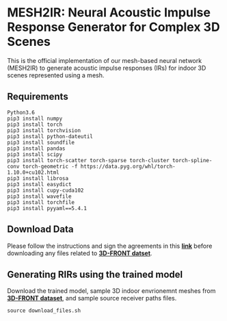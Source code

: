 # MESH2IR: Neural Acoustic Impulse Response Generator for Complex 3D Scenes

This is the official implementation of our mesh-based neural network (MESH2IR) to generate acoustic impulse responses (IRs) for indoor 3D scenes represented
using a mesh.

## Requirements

```
Python3.6
pip3 install numpy
pip3 install torch
pip3 install torchvision
pip3 install python-dateutil
pip3 install soundfile
pip3 install pandas
pip3 install scipy
pip3 install torch-scatter torch-sparse torch-cluster torch-spline-conv torch-geometric -f https://data.pyg.org/whl/torch-1.10.0+cu102.html
pip3 install librosa
pip3 install easydict
pip3 install cupy-cuda102
pip3 install wavefile
pip3 install torchfile
pip3 install pyyaml==5.4.1
```
## Download Data
Please follow the instructions and sign the agreements in this [**link**](https://dlr-rm.github.io/BlenderProc/examples/datasets/front_3d/README.html?msclkid=f7bd359dc76411eca640dbcac3538f68) before downloading any files related to [**3D-FRONT datset**](https://tianchi.aliyun.com/specials/promotion/alibaba-3d-scene-dataset).  
## Generating RIRs using the trained model

Download the trained model, sample 3D indoor envrionemnt meshes from [**3D-FRONT dataset**](https://tianchi.aliyun.com/specials/promotion/alibaba-3d-scene-dataset), and sample source receiver paths files.

```
source download_files.sh
```



